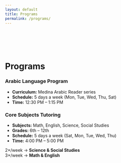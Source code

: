 ```yaml
---
layout: default
title: Programs
permalink: /programs/
---
```

<div style="height:64px"></div>

<main class="container py-5">
  <h1 class="section-title mb-4">Programs</h1>
  <div class="row g-4">
    <div class="col-12 col-lg-6">
      <div class="card card-modern p-4 h-100">
        <h3 class="h4 fw-bold mb-3">Arabic Language Program</h3>
        <ul class="mb-0">
          <li><strong>Curriculum:</strong> Medina Arabic Reader series</li>
          <li><strong>Schedule:</strong> 5 days a week (Mon, Tue, Wed, Thu, Sat)</li>
          <li><strong>Time:</strong> 12:30 PM – 1:15 PM</li>
        </ul>
      </div>
    </div>
    <div class="col-12 col-lg-6">
      <div class="card card-modern p-4 h-100">
        <h3 class="h4 fw-bold mb-3">Core Subjects Tutoring</h3>
        <ul>
          <li><strong>Subjects:</strong> Math, English, Science, Social Studies</li>
          <li><strong>Grades:</strong> 6th – 12th</li>
          <li><strong>Schedule:</strong> 5 days a week (Sat, Mon, Tue, Wed, Thu)</li>
          <li><strong>Time:</strong> 4:00 PM – 5:00 PM</li>
        </ul>
        <div class="row g-2">
          <div class="col-sm-6"><div class="p-3 bg-body-tertiary rounded-2xl">2×/week → <strong>Science & Social Studies</strong></div></div>
          <div class="col-sm-6"><div class="p-3 bg-body-tertiary rounded-2xl">3×/week → <strong>Math & English</strong></div></div>
        </div>
      </div>
    </div>
  </div>
</main>
